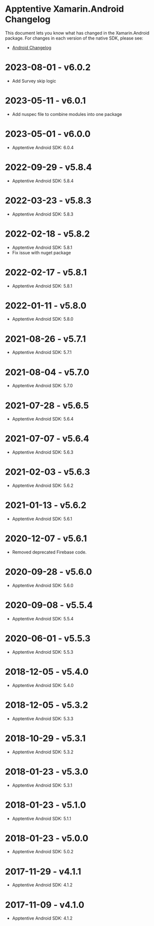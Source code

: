 # Apptentive Xamarin.Android Changelog

This document lets you know what has changed in the Xamarin.Android package. For changes in each version of the native SDK, please see:

- [Android Changelog](https://github.com/apptentive/apptentive-android/blob/master/CHANGELOG.md)

# 2023-08-01 - v6.0.2

- Add Survey skip logic

# 2023-05-11 - v6.0.1

- Add nuspec file to combine modules into one package

# 2023-05-01 - v6.0.0

- Apptentive Android SDK: 6.0.4

# 2022-09-29 - v5.8.4

- Apptentive Android SDK: 5.8.4

# 2022-03-23 - v5.8.3

- Apptentive Android SDK: 5.8.3

# 2022-02-18 - v5.8.2

- Apptentive Android SDK: 5.8.1
- Fix issue with nuget package

# 2022-02-17 - v5.8.1

- Apptentive Android SDK: 5.8.1

# 2022-01-11 - v5.8.0

- Apptentive Android SDK: 5.8.0

# 2021-08-26 - v5.7.1

- Apptentive Android SDK: 5.7.1

# 2021-08-04 - v5.7.0

- Apptentive Android SDK: 5.7.0

# 2021-07-28 - v5.6.5

- Apptentive Android SDK: 5.6.4

# 2021-07-07 - v5.6.4

- Apptentive Android SDK: 5.6.3

# 2021-02-03 - v5.6.3

- Apptentive Android SDK: 5.6.2

# 2021-01-13 - v5.6.2

- Apptentive Android SDK: 5.6.1

# 2020-12-07 - v5.6.1

- Removed deprecated Firebase code.

# 2020-09-28 - v5.6.0

- Apptentive Android SDK: 5.6.0

# 2020-09-08 - v5.5.4

- Apptentive Android SDK: 5.5.4

# 2020-06-01 - v5.5.3

- Apptentive Android SDK: 5.5.3

# 2018-12-05 - v5.4.0

- Apptentive Android SDK: 5.4.0

# 2018-12-05 - v5.3.2

- Apptentive Android SDK: 5.3.3

# 2018-10-29 - v5.3.1

- Apptentive Android SDK: 5.3.2

# 2018-01-23 - v5.3.0

- Apptentive Android SDK: 5.3.1

# 2018-01-23 - v5.1.0

- Apptentive Android SDK: 5.1.1

# 2018-01-23 - v5.0.0

- Apptentive Android SDK: 5.0.2

# 2017-11-29 - v4.1.1

- Apptentive Android SDK: 4.1.2

# 2017-11-09 - v4.1.0

- Apptentive Android SDK: 4.1.2
